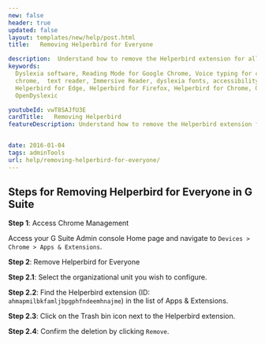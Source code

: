 ```yaml
---
new: false
header: true
updated: false
layout: templates/new/help/post.html
title:   Removing Helperbird for Everyone

description:  Understand how to remove the Helperbird extension for all users. This guide will help you to successfully uninstall Helperbird across your organization.
keywords:
  Dyslexia software, Reading Mode for Google Chrome, Voice typing for chrome, Text to speech for
  chrome,  text reader, Immersive Reader, dyslexia fonts, accessibility software, dyslexia software,
  Helperbird for Edge, Helperbird for Firefox, Helperbird for Chrome, Opendyslexic for Chrome,
  OpenDyslexic

youtubeId: vwT8SAJfU3E
cardTitle:   Removing Helperbird
featureDescription: Understand how to remove the Helperbird extension for all users. This guide will help you to successfully uninstall Helperbird across your organization.


date: 2016-01-04
tags: adminTools
url: help/removing-helperbird-for-everyone/
---
```


## Steps for Removing Helperbird for Everyone in G Suite


**Step 1**: Access Chrome Management

Access your G Suite Admin console Home page and navigate to `Devices > Chrome > Apps & Extensions`.

**Step 2**: Remove Helperbird for Everyone

**Step 2.1**: Select the organizational unit you wish to configure.

**Step 2.2**: Find the Helperbird extension (ID: `ahmapmilbkfamljbpgphfndeemhnajme`) in the list of Apps & Extensions.

**Step 2.3**: Click on the Trash bin icon next to the Helperbird extension.

**Step 2.4**: Confirm the deletion by clicking `Remove`.
